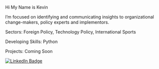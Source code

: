 Hi My Name is Kevin 

I’m focused on identifying and communicating insights to organizational change-makers, policy experts and implementors. 

Sectors: Foreign Policy, Technology Policy, International Sports 

Developing Skills: Python

Projects: Coming Soon

[![LinkedIn Badge](https://img.shields.io/badge/LinkedIn-Profile-informational?style=flat&logo=linkedin&logoColor=white&color=0D76A8)](https://www.linkedin.com/in/kevinfulgham/)
<!---
SFFulgham/SFFulgham is a ✨ special ✨ repository because its `README.md` (this file) appears on your GitHub profile.
You can click the Preview link to take a look at your changes.
--->
